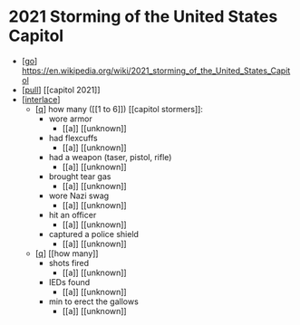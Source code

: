 # 2021 Storming of the United States Capitol

- [[go]] https://en.wikipedia.org/wiki/2021_storming_of_the_United_States_Capitol
- [[pull]] [[capitol 2021]]
- [[interlace]]
  - [[q]] how many ([[1 to 6]]) [[capitol stormers]]:
    - wore armor
      - [[a]] [[unknown]]
    - had flexcuffs
      - [[a]] [[unknown]]
    - had a weapon (taser, pistol, rifle)
      - [[a]] [[unknown]]
    - brought tear gas
      - [[a]] [[unknown]]
    - wore Nazi swag
      - [[a]] [[unknown]]
    - hit an officer
      - [[a]] [[unknown]]
    - captured a police shield
      - [[a]] [[unknown]]
  - [[q]] [[how many]]
    - shots fired
      - [[a]] [[unknown]]
    - IEDs found
      - [[a]] [[unknown]]
    - min to erect the gallows
      - [[a]] [[unknown]]

[//begin]: # "Autogenerated link references for markdown compatibility"
[go]: go "Go"
[pull]: pull "Pull"
[interlace]: interlace "Interlace"
[q]: q "Q"
[//end]: # "Autogenerated link references"